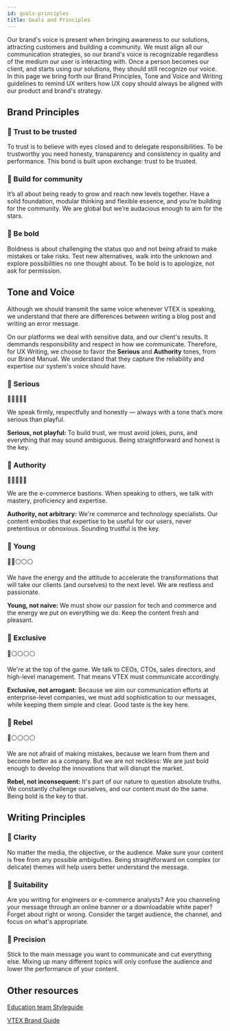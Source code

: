```yaml
---
id: goals-principles
title: Goals and Principles
---
```


Our brand's voice is present when bringing awareness to our solutions, attracting customers and building a community. We must align all our communication strategies, so our brand's voice is recognizable regardless of the medium our user is interacting with. Once a person becomes our client, and starts using our solutions, they should still recognize our voice. In this page we bring forth our Brand Principles, Tone and Voice and Writing guidelines to remind UX writers how UX copy should always be aligned with our product and brand's strategy. 


## Brand Principles

### 🎯 Trust to be trusted

To trust is to believe with eyes closed and to delegate responsibilities. To be trustworthy you need honesty, transparency and consistency in quality and performance. This bond is built upon exchange: trust to be trusted.

### 🎯 Build for community

It’s all about being ready to grow and reach new levels together. Have a solid foundation, modular thinking and flexible essence, and you’re building for the community. We are global but we’re audacious enough to aim for the stars.

### 🎯 Be bold

Boldness is about challenging the status quo and not being afraid to make mistakes or take risks. Test new alternatives, walk into the unknown and explore possibilities no one thought about. To be bold is to apologize, not ask for permission.



## Tone and Voice


Although we should transmit the same voice whenever VTEX is speaking, we understand that there are differences between writing a blog post and writing an error message. 

On our platforms we deal with sensitive data, and our client's results. It demmands responsibility and respect in how we communicate. Therefore, for UX Writing, we choose to favor the **Serious** and **Authority** tones, from our Brand Manual. We understand that they capture the reliability and expertise our system's voice should have. 


### 📣 Serious
🔴🔴🔴🔴🔴

We speak firmly, respectfully and honestly — always with a tone that’s more serious than playful.

**Serious, not playful:** To build trust, we must avoid jokes, puns, and everything that may sound ambiguous. Being straightforward and honest is the key.


### 📣 Authority
🔴🔴🔴🔴🔴

We are the e-commerce bastions. When speaking to others, we talk with mastery, proficiency and expertise.

**Authority, not arbitrary:** We're commerce and technology specialists. Our content embodies that expertise to be useful for our users, never pretentious or obnoxious. Sounding trustful is the key.


### 📣 Young
🔴🔴⚪⚪⚪

We have the energy and the attitude to accelerate the transformations that will take our clients (and ourselves) to the next level. We are restless and passionate.

**Young, not naive:** We must show our passion for tech and commerce and the energy we put on everything we do. Keep the content fresh and pleasant.


### 📣 Exclusive 
🔴⚪⚪⚪⚪

We're at the top of the game. We talk to CEOs, CTOs, sales directors, and high-level management. That means VTEX must communicate accordingly.

**Exclusive, not arrogant:** Because we aim our communication efforts at enterprise-level companies, we must add sophistication to our messages, while keeping them simple and clear. Good taste is the key here.


### 📣 Rebel
🔴⚪⚪⚪⚪

We are not afraid of making mistakes, because we learn from them and become better as a company. But we are not reckless: We are just bold enough to develop the innovations that will disrupt the market.

**Rebel, not inconsequent:** It's part of our nature to question absolute truths. We constantly challenge ourselves, and our content must do the same. Being bold is the key to that.



## Writing Principles

### 📝 Clarity

No matter the media, the objective, or the audience. Make sure your content is free from any possible ambiguities. Being straightforward on complex (or delicate) themes will help users better understand the message.

### 📝 Suitability

Are you writing for engineers or e-commerce analysts? Are you channeling your message through an online banner or a downloadable white paper? Forget about right or wrong. Consider the target audience, the channel, and focus on what's appropriate.

### 📝 Precision

Stick to the main message you want to communicate and cut everything else. Mixing up many different topics will only confuse the audience and lower the performance of your content.


## Other resources

[Education team Styleguide](https://www.notion.so/Technical-Writing-Guidelines-a65f395263ea4d6d93e6c3c2bb7afd21)  

[VTEX Brand Guide](http://brand.vtex.com/brand/)


